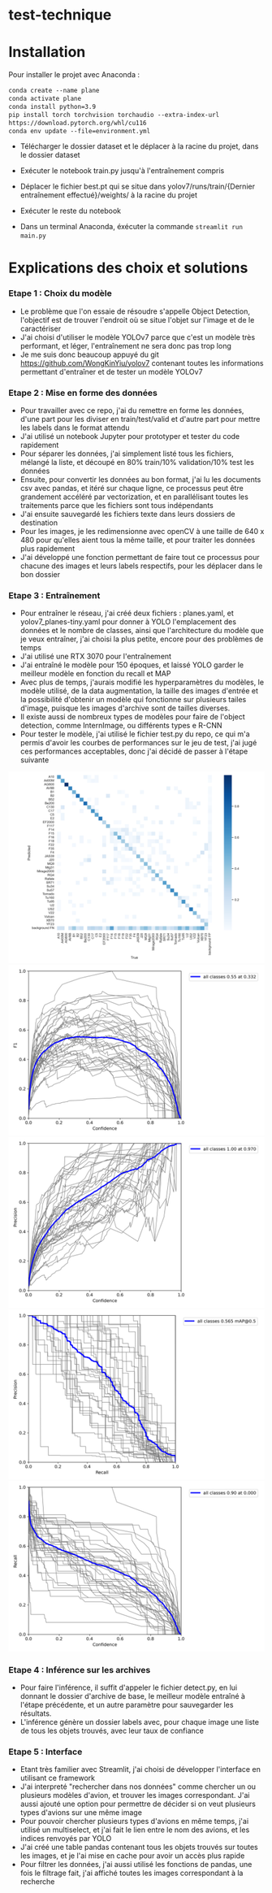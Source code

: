 # test-technique

# Installation
Pour installer le projet avec Anaconda :
```
conda create --name plane
conda activate plane
conda install python=3.9
pip install torch torchvision torchaudio --extra-index-url https://download.pytorch.org/whl/cu116
conda env update --file=environment.yml
```

- Télécharger le dossier dataset et le déplacer à la racine du projet, dans le dossier dataset
- Exécuter le notebook train.py jusqu'à l'entraînement compris
- Déplacer le fichier best.pt qui se situe dans yolov7/runs/train/{Dernier entraînement effectué}/weights/ à la racine du projet
- Exécuter le reste du notebook

- Dans un terminal Anaconda, éxécuter la commande ```streamlit run main.py```

# Explications des choix et solutions

### Etape 1 : Choix du modèle
 - Le problème que l'on essaie de résoudre s'appelle Object Detection, l'objectif est de trouver l'endroit où se situe l'objet sur l'image et de le caractériser
 - J'ai choisi d'utiliser le modèle YOLOv7 parce que c'est un modèle très performant, et léger, l'entraînement ne sera donc pas trop long
 - Je me suis donc beaucoup appuyé du git https://github.com/WongKinYiu/yolov7 contenant toutes les informations permettant d'entraîner et de tester un modèle YOLOv7

### Etape 2 : Mise en forme des données
 - Pour travailler avec ce repo, j'ai du remettre en forme les données, d'une part pour les diviser en train/test/valid et d'autre part pour mettre les labels dans le format attendu
 - J'ai utilisé un notebook Jupyter pour prototyper et tester du code rapidement
 - Pour séparer les données, j'ai simplement listé tous les fichiers, mélangé la liste, et découpé en 80% train/10% validation/10% test les données 
 - Ensuite, pour convertir les données au bon format, j'ai lu les documents csv avec pandas, et itéré sur chaque ligne, ce processus peut être grandement accéléré par vectorization, et en parallélisant toutes les traitements parce que les fichiers sont tous indépendants
 - J'ai ensuite sauvegardé les fichiers texte dans leurs dossiers de destination
 - Pour les images, je les redimensionne avec openCV à une taille de 640 x 480 pour qu'elles aient tous la même taille, et pour traiter les données plus rapidement
 - J'ai développé une fonction permettant de faire tout ce processus pour chacune des images et leurs labels respectifs, pour les déplacer dans le bon dossier 

### Etape 3 : Entraînement
 - Pour entraîner le réseau, j'ai créé deux fichiers : planes.yaml, et yolov7_planes-tiny.yaml pour donner à YOLO l'emplacement des données et le nombre de classes, ainsi que l'architecture du modèle que je veux entraîner, j'ai choisi la plus petite, encore pour des problèmes de temps
 - J'ai utilisé une RTX 3070 pour l'entraînement
 - J'ai entraîné le modèle pour 150 époques, et laissé YOLO garder le meilleur modèle en fonction du recall et MAP
 - Avec plus de temps, j'aurais modifié les hyperparamètres du modèles, le modèle utilisé, de la data augmentation, la taille des images d'entrée et la possibilité d'obtenir un modèle qui fonctionne sur plusieurs tailes d'image, puisque les images d'archive sont de tailles diverses.
 - Il existe aussi de nombreux types de modèles pour faire de l'object detection, comme InternImage, ou différents types e R-CNN
 - Pour tester le modèle, j'ai utilisé le fichier test.py du repo, ce qui m'a permis d'avoir les courbes de performances sur le jeu de test, j'ai jugé ces performances acceptables, donc j'ai décidé de passer à l'étape suivante

 ![](images/confusion_matrix.png)
 ![](images/F1_curve.png)
 ![](images/P_curve.png)
 ![](images/PR_curve.png)
 ![](images/R_curve.png)

 
### Etape 4 : Inférence sur les archives
 - Pour faire l'inférence, il suffit d'appeler le fichier detect.py, en lui donnant le dossier d'archive de base, le meilleur modèle entraîné à l'étape précédente, et un autre paramètre pour sauvegarder les résultats.
 - L'inférence génère un dossier labels avec, pour chaque image une liste de tous les objets trouvés, avec leur taux de confiance

### Etape 5 : Interface
 - Etant très familier avec Streamlit, j'ai choisi de développer l'interface en utilisant ce framework
 - J'ai interpreté "rechercher dans nos données" comme chercher un ou plusieurs modèles d'avion, et trouver les images correspondant. J'ai aussi ajouté une option pour permettre de décider si on veut plusieurs types d'avions sur une même image
 - Pour pouvoir chercher plusieurs types d'avions en même temps, j'ai utilisé un multiselect, et j'ai fait le lien entre le nom des avions, et les indices renvoyés par YOLO
 - J'ai créé une table pandas contenant tous les objets trouvés sur toutes les images, et je l'ai mise en cache pour avoir un accès plus rapide
 - Pour filtrer les données, j'ai aussi utilisé les fonctions de pandas, une fois le filtrage fait, j'ai affiché toutes les images correspondant à la recherche


